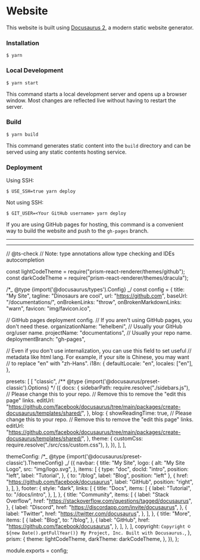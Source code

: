 # Website

This website is built using [Docusaurus 2](https://docusaurus.io/), a modern static website generator.

### Installation

```
$ yarn
```

### Local Development

```
$ yarn start
```

This command starts a local development server and opens up a browser window. Most changes are reflected live without having to restart the server.

### Build

```
$ yarn build
```

This command generates static content into the `build` directory and can be served using any static contents hosting service.

### Deployment

Using SSH:

```
$ USE_SSH=true yarn deploy
```

Not using SSH:

```
$ GIT_USER=<Your GitHub username> yarn deploy
```

If you are using GitHub pages for hosting, this command is a convenient way to build the website and push to the `gh-pages` branch.

---

---

// @ts-check
// Note: type annotations allow type checking and IDEs autocompletion

const lightCodeTheme = require("prism-react-renderer/themes/github");
const darkCodeTheme = require("prism-react-renderer/themes/dracula");

/\*_ @type {import('@docusaurus/types').Config} _/
const config = {
title: "My Site",
tagline: "Dinosaurs are cool",
url: "https://github.com",
baseUrl: "/documentations/",
onBrokenLinks: "throw",
onBrokenMarkdownLinks: "warn",
favicon: "img/favicon.ico",

// GitHub pages deployment config.
// If you aren't using GitHub pages, you don't need these.
organizationName: "lehelbeni", // Usually your GitHub org/user name.
projectName: "documentations", // Usually your repo name.
deploymentBranch: "gh-pages",

// Even if you don't use internalization, you can use this field to set useful
// metadata like html lang. For example, if your site is Chinese, you may want
// to replace "en" with "zh-Hans".
i18n: {
defaultLocale: "en",
locales: ["en"],
},

presets: [
[
"classic",
/** @type {import('@docusaurus/preset-classic').Options} */
({
docs: {
sidebarPath: require.resolve("./sidebars.js"),
// Please change this to your repo.
// Remove this to remove the "edit this page" links.
editUrl:
"https://github.com/facebook/docusaurus/tree/main/packages/create-docusaurus/templates/shared/",
},
blog: {
showReadingTime: true,
// Please change this to your repo.
// Remove this to remove the "edit this page" links.
editUrl:
"https://github.com/facebook/docusaurus/tree/main/packages/create-docusaurus/templates/shared/",
},
theme: {
customCss: require.resolve("./src/css/custom.css"),
},
}),
],
],

themeConfig:
/\*_ @type {import('@docusaurus/preset-classic').ThemeConfig} _/
({
navbar: {
title: "My Site",
logo: {
alt: "My Site Logo",
src: "img/logo.svg",
},
items: [
{
type: "doc",
docId: "intro",
position: "left",
label: "Tutorial",
},
{ to: "/blog", label: "Blog", position: "left" },
{
href: "https://github.com/facebook/docusaurus",
label: "GitHub",
position: "right",
},
],
},
footer: {
style: "dark",
links: [
{
title: "Docs",
items: [
{
label: "Tutorial",
to: "/docs/intro",
},
],
},
{
title: "Community",
items: [
{
label: "Stack Overflow",
href: "https://stackoverflow.com/questions/tagged/docusaurus",
},
{
label: "Discord",
href: "https://discordapp.com/invite/docusaurus",
},
{
label: "Twitter",
href: "https://twitter.com/docusaurus",
},
],
},
{
title: "More",
items: [
{
label: "Blog",
to: "/blog",
},
{
label: "GitHub",
href: "https://github.com/facebook/docusaurus",
},
],
},
],
copyright: `Copyright © ${new Date().getFullYear()} My Project, Inc. Built with Docusaurus.`,
},
prism: {
theme: lightCodeTheme,
darkTheme: darkCodeTheme,
},
}),
};

module.exports = config;
